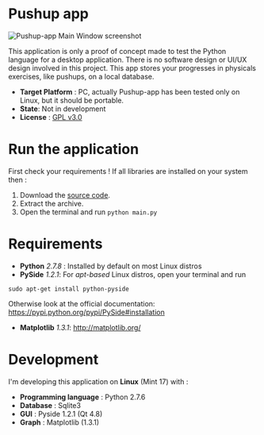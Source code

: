 # Pushup app
![Pushup-app Main Window screenshot](http://imgur.com/ngrWVMJ.jpg "Pushup-app MainWindow screenshot")

This application is only a proof of concept made to test the Python language for a desktop application. There is no software design or UI/UX design involved in this project.
This app stores your progresses in physicals exercises, like pushups, on a local database.

* __Target Platform__ : PC, actually Pushup-app has been tested only on Linux, but it should be portable.
* __State__: Not in development
* __License__ : [GPL v3.0](https://github.com/davcri/Pushup-app/blob/master/LICENSE.txt)

# Run the application
First check your requirements ! If all libraries are installed on your system then :

1. Download the [source code](https://github.com/davcri/Push-up-app/archive/master.zip).
2. Extract the archive.
3. Open the terminal and run
```python main.py```

# Requirements
- __Python__ _2.7.8_ : Installed by default on most Linux distros
- __PySide__ _1.2.1_: For _apt-based_ Linux distros, open your terminal and run

```sudo apt-get install python-pyside```

 Otherwise look at the official documentation: https://pypi.python.org/pypi/PySide#installation

- __Matplotlib__ _1.3.1_: http://matplotlib.org/

# Development
I'm developing this application on __Linux__ (Mint 17) with :

- __Programming language__ : Python 2.7.6
- __Database__ : Sqlite3
- __GUI__ : Pyside 1.2.1 (Qt 4.8)
- __Graph__ : Matplotlib (1.3.1)
